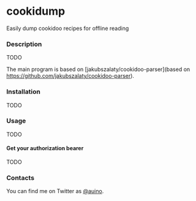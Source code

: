 # cookidump

Easily dump cookidoo recipes for offline reading

### Description ###

TODO

The main program is based on [jakubszalaty/cookidoo-parser](based on https://github.com/jakubszalaty/cookidoo-parser).

### Installation ###

TODO

### Usage ###

TODO

#### Get your authorization bearer ####

TODO

### Contacts ###

You can find me on Twitter as [@auino](https://twitter.com/auino).
